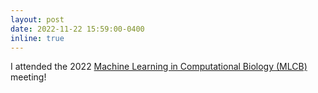 ```yaml
---
layout: post
date: 2022-11-22 15:59:00-0400
inline: true
---
```


I attended the 2022 [Machine Learning in Computational Biology (MLCB)](https://sites.google.com/cs.washington.edu/mlcb2022/) meeting!
